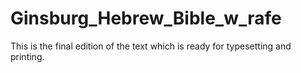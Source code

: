 # Ginsburg_Hebrew_Bible_w_rafe

This is the final edition of the text which is ready for typesetting and printing.
